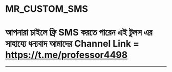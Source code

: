 # MR_CUSTOM_SMS
# আপনারা চাইলে ফ্রি SMS করতে পারেন এই টুলস এর সাহায্যে ধন্যবাদ আমাদের Channel Link = https://t.me/professor4498
---------------------------------
